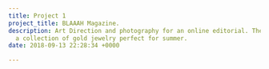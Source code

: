 ```yaml
---
title: Project 1
project_title: BLAAAH Magazine.
description: Art Direction and photography for an online editorial. The series highlights
  a collection of gold jewelry perfect for summer.
date: 2018-09-13 22:28:34 +0000

---
```

